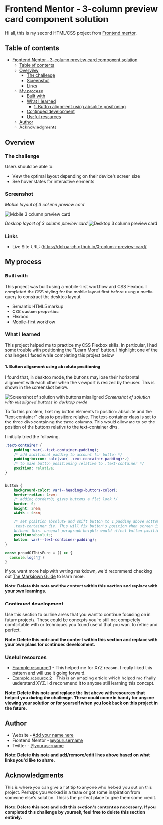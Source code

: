 # Frontend Mentor - 3-column preview card component solution

Hi all, this is my second HTML/CSS project from [Frontend mentor](https://www.frontendmentor.io/challenges/3column-preview-card-component-pH92eAR2-). 
## Table of contents

- [Frontend Mentor - 3-column preview card component solution](#frontend-mentor---3-column-preview-card-component-solution)
  - [Table of contents](#table-of-contents)
  - [Overview](#overview)
    - [The challenge](#the-challenge)
    - [Screenshot](#screenshot)
    - [Links](#links)
  - [My process](#my-process)
    - [Built with](#built-with)
    - [What I learned](#what-i-learned)
      - [1. Button alignment using absolute positioning](#1-button-alignment-using-absolute-positioning)
    - [Continued development](#continued-development)
    - [Useful resources](#useful-resources)
  - [Author](#author)
  - [Acknowledgments](#acknowledgments)



## Overview

### The challenge

Users should be able to:

- View the optimal layout depending on their device's screen size
- See hover states for interactive elements

### Screenshot
*Mobile layout of 3 column preview card* 

![Mobile 3 column preview card](/images/3column_mobile_solution.png) 
 


*Desktop layout of 3 column preview card*
![Desktop 3 column preview card](/images/3column_desktop_solution.png)





### Links
- Live Site URL: (https://dchua-ch.github.io/3-column-preview-card/)

## My process

### Built with

This project was built using a mobile-first workflow and CSS Flexbox. I completed the CSS styling for the mobile layout first before using a media query to construct the desktop layout.

- Semantic HTML5 markup
- CSS custom properties
- Flexbox
- Mobile-first workflow

### What I learned

This project helped me to practice my CSS Flexbox skills. In particular, I had some trouble with positioning the "Learn More" button. I highlight one of the challenges I faced while completing this project below.

#### 1. Button alignment using absolute positioning
 
 I found that, in desktop mode, the buttons may lose their horizontal alignment with each other when the viewport is resized by the user. This is shown in the screenshot below.

![Screenshot of solution with buttons misaligned](/images/uneven_buttons.png) 
*Screenshot of solution with misaligned buttons in desktop mode* 
 
 To fix this problem, I set my button elements to position: absolute and the "text-container" class to position: relative. The text-container class is set to the three divs containing the three columns. This would allow me to set the position of the buttons relative to the text-container divs.

 I initially tried the following.

```css
.text-container {
    padding: var(--text-container-padding);
    /* add additional padding to account for button */
    padding-bottom: calc(var(--text-container-padding)*2);
    /* to make button positioning relative to .text-container */
    position: relative;   
}


button {
    background-color: var(--headings-buttons-color); 
    border-radius: 1rem; 
    /* adding border:0; gives buttons a flat look */
    border: 0;
    height: 2rem;
    width : 6rem;

    /* set position absolute and shift button to 1 padding above bottom of 
    .text-container div. This will fix button's position when screen is resized.
    Without this, unequal paragraph heights would affect button position */
    position:absolute;
    bottom: var(--text-container-padding);
}
```
```js
const proudOfThisFunc = () => {
  console.log('🎉')
}
```

If you want more help with writing markdown, we'd recommend checking out [The Markdown Guide](https://www.markdownguide.org/) to learn more.

**Note: Delete this note and the content within this section and replace with your own learnings.**

### Continued development

Use this section to outline areas that you want to continue focusing on in future projects. These could be concepts you're still not completely comfortable with or techniques you found useful that you want to refine and perfect.

**Note: Delete this note and the content within this section and replace with your own plans for continued development.**

### Useful resources

- [Example resource 1](https://www.example.com) - This helped me for XYZ reason. I really liked this pattern and will use it going forward.
- [Example resource 2](https://www.example.com) - This is an amazing article which helped me finally understand XYZ. I'd recommend it to anyone still learning this concept.

**Note: Delete this note and replace the list above with resources that helped you during the challenge. These could come in handy for anyone viewing your solution or for yourself when you look back on this project in the future.**

## Author

- Website - [Add your name here](https://www.your-site.com)
- Frontend Mentor - [@yourusername](https://www.frontendmentor.io/profile/yourusername)
- Twitter - [@yourusername](https://www.twitter.com/yourusername)

**Note: Delete this note and add/remove/edit lines above based on what links you'd like to share.**

## Acknowledgments

This is where you can give a hat tip to anyone who helped you out on this project. Perhaps you worked in a team or got some inspiration from someone else's solution. This is the perfect place to give them some credit.

**Note: Delete this note and edit this section's content as necessary. If you completed this challenge by yourself, feel free to delete this section entirely.**
